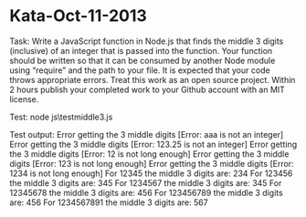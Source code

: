 Kata-Oct-11-2013
================

Task:
Write a JavaScript function in Node.js that finds the middle 3 digits (inclusive) of an integer that is passed into the function.
Your function should be written so that it can be consumed by another Node module using “require” and the path to your file.
It is expected that your code throws appropriate errors.
Treat this work as an open source project.
Within 2 hours publish your completed work to your Github account with an MIT license.


Test:
  node  js\testmiddle3.js

Test output:
Error getting the 3 middle digits [Error: aaa is not an integer]
Error getting the 3 middle digits [Error: 123.25 is not an integer]
Error getting the 3 middle digits [Error: 12 is not long enough]
Error getting the 3 middle digits [Error: 123 is not long enough]
Error getting the 3 middle digits [Error: 1234 is not long enough]
For 12345 the middle 3 digits are: 234
For 123456 the middle 3 digits are: 345
For 1234567 the middle 3 digits are: 345
For 12345678 the middle 3 digits are: 456
For 123456789 the middle 3 digits are: 456
For 1234567891 the middle 3 digits are: 567